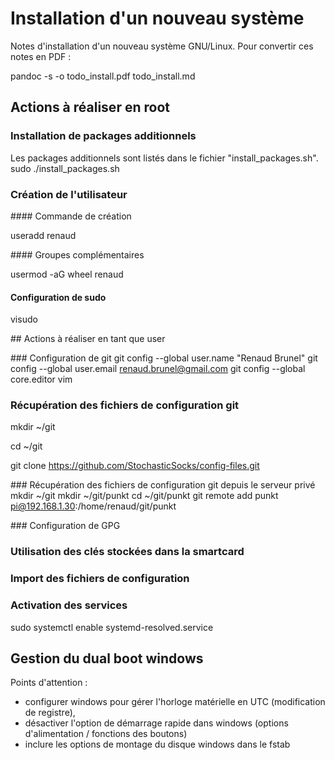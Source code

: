 # Installation d'un nouveau système

Notes d'installation d'un nouveau système GNU/Linux.
Pour convertir ces notes en PDF :

pandoc -s -o todo_install.pdf todo_install.md 



## Actions à réaliser en root
### Installation de packages additionnels

Les packages additionnels sont listés dans le fichier "install_packages.sh".
sudo ./install_packages.sh

### Création de l'utilisateur
#### Commande de création

useradd renaud

#### Groupes complémentaires

usermod -aG wheel renaud

#### Configuration de sudo

visudo

## Actions à réaliser en tant que user

### Configuration de git
git config --global user.name "Renaud Brunel"
git config --global user.email renaud.brunel@gmail.com
git config --global core.editor vim


### Récupération des fichiers de configuration git

mkdir ~/git

cd ~/git

git clone https://github.com/StochasticSocks/config-files.git

### Récupération des fichiers de configuration git depuis le serveur privé
mkdir ~/git
mkdir ~/git/punkt
cd ~/git/punkt
git remote add punkt pi@192.168.1.30:/home/renaud/git/punkt

### Configuration de GPG

### Utilisation des clés stockées dans la smartcard

### Import des fichiers de configuration

### Activation des services
sudo systemctl enable systemd-resolved.service

## Gestion du dual boot windows
Points d'attention :

* configurer windows pour gérer l'horloge matérielle en UTC (modification de
  registre),
* désactiver l'option de démarrage rapide dans windows (options d'alimentation /
  fonctions des boutons)
* inclure les options de montage du disque windows dans le fstab
